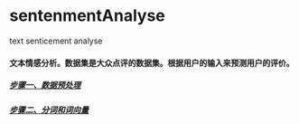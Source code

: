 # sentenmentAnalyse
text senticement analyse
#### 文本情感分析。数据集是大众点评的数据集。根据用户的输入来预测用户的评价。
##### [步骤一、数据预处理](https://github.com/Oscarjia/sentenmentAnalyse/blob/master/1datasetprocess.md)
##### [步骤二、分词和词向量](https://github.com/Oscarjia/sentenmentAnalyse/blob/master/2creadwordmodel.md)
